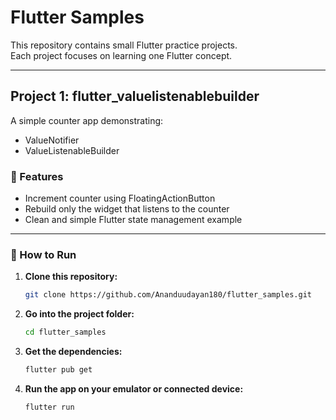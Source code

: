# Flutter Samples

This repository contains small Flutter practice projects.  
Each project focuses on learning one Flutter concept.

---

## Project 1: flutter_valuelistenablebuilder

A simple counter app demonstrating:

- ValueNotifier
- ValueListenableBuilder

### 🔹 Features
- Increment counter using FloatingActionButton
- Rebuild only the widget that listens to the counter
- Clean and simple Flutter state management example

---

### 🚀 How to Run

1. **Clone this repository:**
   ```bash
   git clone https://github.com/Ananduudayan180/flutter_samples.git
   ```

2. **Go into the project folder:**
   ```bash
   cd flutter_samples
   ```
   
3. **Get the dependencies:**
   ```bash
   flutter pub get
   ```

4. **Run the app on your emulator or connected device:** 
   ```bash
   flutter run
   ```
